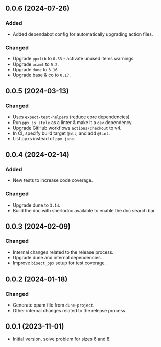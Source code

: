 ## 0.0.6 (2024-07-26)

### Added

- Added dependabot config for automatically upgrading action files.

### Changed

- Upgrade `ppxlib` to `0.33` - activate unused items warnings.
- Upgrade `ocaml` to `5.2`.
- Upgrade `dune` to `3.16`.
- Upgrade base & co to `0.17`.

## 0.0.5 (2024-03-13)

### Changed

- Uses `expect-test-helpers` (reduce core dependencies)
- Run `ppx_js_style` as a linter & make it a `dev` dependency.
- Upgrade GitHub workflows `actions/checkout` to v4.
- In CI, specify build target `@all`, and add `@lint`.
- List ppxs instead of `ppx_jane`.

## 0.0.4 (2024-02-14)

### Added

- New tests to increase code coverage.

### Changed

- Upgrade dune to `3.14`.
- Build the doc with sherlodoc available to enable the doc search bar.

## 0.0.3 (2024-02-09)

### Changed

- Internal changes related to the release process.
- Upgrade dune and internal dependencies.
- Improve `bisect_ppx` setup for test coverage.

## 0.0.2 (2024-01-18)

### Changed

- Generate opam file from `dune-project`.
- Other internal changes related to the release process.

## 0.0.1 (2023-11-01)

- Initial version, solve problem for sizes 6 and 8.
